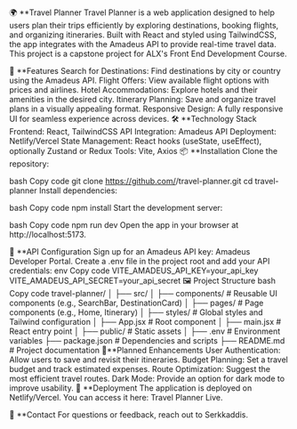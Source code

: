 🌍 **Travel Planner
Travel Planner is a web application designed to help users plan their trips efficiently by exploring destinations, booking flights, and organizing itineraries. Built with React and styled using TailwindCSS, the app integrates with the Amadeus API to provide real-time travel data. This project is a capstone project for ALX's Front End Development Course.

🚀 **Features
Search for Destinations: Find destinations by city or country using the Amadeus API.
Flight Offers: View available flight options with prices and airlines.
Hotel Accommodations: Explore hotels and their amenities in the desired city.
Itinerary Planning: Save and organize travel plans in a visually appealing format.
Responsive Design: A fully responsive UI for seamless experience across devices.
🛠️ **Technology Stack
Frontend: React, TailwindCSS
API Integration: Amadeus API
Deployment: Netlify/Vercel
State Management: React hooks (useState, useEffect), optionally Zustand or Redux
Tools: Vite, Axios
📦 **Installation
Clone the repository:

bash
Copy code
git clone https://github.com/<serkkaddis>/travel-planner.git
cd travel-planner
Install dependencies:

bash
Copy code
npm install
Start the development server:

bash
Copy code
npm run dev
Open the app in your browser at http://localhost:5173.

🔑 **API Configuration
Sign up for an Amadeus API key: Amadeus Developer Portal.
Create a .env file in the project root and add your API credentials:
env
Copy code
VITE_AMADEUS_API_KEY=your_api_key
VITE_AMADEUS_API_SECRET=your_api_secret
🖼️ Project Structure
bash
Copy code
travel-planner/
│
├── src/
│   ├── components/           # Reusable UI components (e.g., SearchBar, DestinationCard)
│   ├── pages/                # Page components (e.g., Home, Itinerary)
│   ├── styles/               # Global styles and Tailwind configuration
│   ├── App.jsx               # Root component
│   ├── main.jsx              # React entry point
│
├── public/                   # Static assets
│
├── .env                      # Environment variables
├── package.json              # Dependencies and scripts
├── README.md                 # Project documentation
🌟**Planned Enhancements
User Authentication: Allow users to save and revisit their itineraries.
Budget Planning: Set a travel budget and track estimated expenses.
Route Optimization: Suggest the most efficient travel routes.
Dark Mode: Provide an option for dark mode to improve usability.
🎉 **Deployment
The application is deployed on Netlify/Vercel. You can access it here: Travel Planner Live.

📧 **Contact
For questions or feedback, reach out to Serkkaddis.
